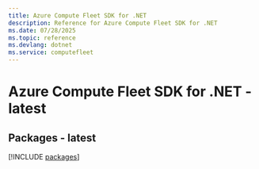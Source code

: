 ```yaml
---
title: Azure Compute Fleet SDK for .NET
description: Reference for Azure Compute Fleet SDK for .NET
ms.date: 07/28/2025
ms.topic: reference
ms.devlang: dotnet
ms.service: computefleet
---
```

# Azure Compute Fleet SDK for .NET - latest
## Packages - latest
[!INCLUDE [packages](compute-fleet-index.md)]